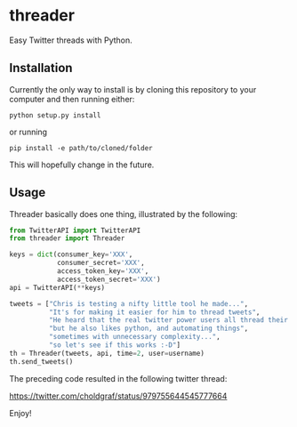 # threader
Easy Twitter threads with Python.

## Installation
Currently the only way to install is by cloning this repository to your
computer and then running either:

`python setup.py install`

or running

`pip install -e path/to/cloned/folder`

This will hopefully change in the future.

## Usage

Threader basically does one thing, illustrated by the following:

```python
from TwitterAPI import TwitterAPI
from threader import Threader

keys = dict(consumer_key='XXX',
            consumer_secret='XXX',
            access_token_key='XXX',
            access_token_secret='XXX')
api = TwitterAPI(**keys)

tweets = ["Chris is testing a nifty little tool he made...",
          "It's for making it easier for him to thread tweets",
          "He heard that the real twitter power users all thread their tweets like pros",
          "but he also likes python, and automating things",
          "sometimes with unnecessary complexity...",
          "so let's see if this works :-D"]
th = Threader(tweets, api, time=2, user=username)
th.send_tweets()
```

The preceding code resulted in the following twitter thread:

https://twitter.com/choldgraf/status/979755644545777664

Enjoy!

